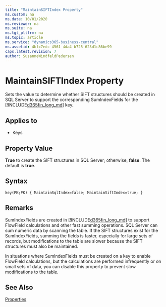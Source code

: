 ```yaml
---
title: "MaintainSIFTIndex Property"
ms.custom: na
ms.date: 10/01/2020
ms.reviewer: na
ms.suite: na
ms.tgt_pltfrm: na
ms.topic: article
ms.service: "dynamics365-business-central"
ms.assetid: 4bfc7edc-4561-4da4-b725-623d1c86be99
caps.latest.revision: 7
author: SusanneWindfeldPedersen
---
```


# MaintainSIFTIndex Property

Sets the value to determine whether SIFT structures should be created in SQL Server to support the corresponding SumIndexFields for the [!INCLUDE[d365fin_long_md](../includes/d365fin_long_md.md)] key.  
  
## Applies to  

- Keys  
  
## Property Value  

**True** to create the SIFT structures in SQL Server; otherwise, **false**. The default is **true**. 

## Syntax

```AL
key(PK;PK) { MaintainSqlIndex=false; MaintainSiftIndex=true; }
``` 
  
## Remarks

SumIndexFields are created in [!INCLUDE[d365fin_long_md](../includes/d365fin_long_md.md)] to support FlowField calculations and other fast summing operations. SQL Server can sum numeric data by scanning the table. If the SIFT structures exist for the SumIndexFields, summing the fields is faster, especially for large sets of records, but modifications to the table are slower because the SIFT structures must also be maintained.  
  
In situations where SumIndexFields must be created on a key to enable FlowField calculations, but the calculations are performed infrequently or on small sets of data, you can disable this property to prevent slow modifications to the table.  
  
## See Also  

[Properties](devenv-properties.md)